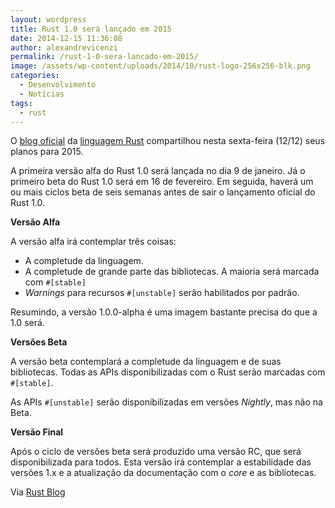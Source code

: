 ```yaml
---
layout: wordpress
title: Rust 1.0 será lançado em 2015
date: 2014-12-15 11:36:08
author: alexandrevicenzi
permalink: /rust-1-0-sera-lancado-em-2015/
image: /assets/wp-content/uploads/2014/10/rust-logo-256x256-blk.png
categories:
  - Desenvolvimento
  - Notícias
tags:
  - rust
---
```


O <a href="http://blog.rust-lang.org">blog oficial</a> da <a title="Rust" href="http://www.rust-lang.org">linguagem Rust</a> compartilhou nesta sexta-feira (12/12) seus planos para 2015.

A primeira versão alfa do Rust 1.0 será lançada no dia 9 de janeiro. Já o primeiro beta do Rust 1.0 será em 16 de fevereiro. Em seguida, haverá um ou mais ciclos beta de seis semanas antes de sair o lançamento oficial do Rust 1.0.

<strong>Versão Alfa</strong>

A versão alfa irá contemplar três coisas:
<ul>
	<li>A completude da linguagem.</li>
	<li>A completude de grande parte das bibliotecas. A maioria será marcada com <code>#[stable]</code></li>
	<li><em>Warnings</em> para recursos <code>#[unstable]</code> serão habilitados por padrão.</li>
</ul>
Resumindo, a versão 1.0.0-alpha é uma imagem bastante precisa do que a 1.0 será.

<strong>Versões Beta</strong>

A versão beta contemplará a completude da linguagem e de suas bibliotecas. Todas as APIs disponibilizadas com o Rust serão marcadas com <code>#[stable]</code>.

As APIs <code>#[unstable]</code> serão disponibilizadas em versões <em>Nightly</em>, mas não na Beta.

<strong>Versão Final</strong>

Após o ciclo de versões beta será produzido uma versão RC, que será disponibilizada para todos. Esta versão irá contemplar a estabilidade das versões 1.x e a atualização da documentação com o <em>core</em> e as bibliotecas.

Via <a href="http://blog.rust-lang.org/2014/12/12/1.0-Timeline.html">Rust Blog</a>